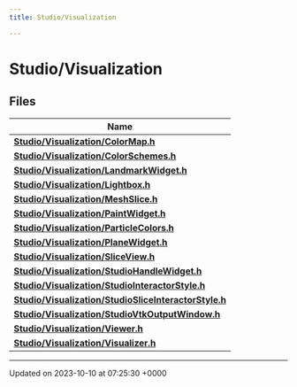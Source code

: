 ```yaml
---
title: Studio/Visualization

---
```


# Studio/Visualization



## Files

| Name           |
| -------------- |
| **[Studio/Visualization/ColorMap.h](../Files/ColorMap_8h.md#file-colormap.h)**  |
| **[Studio/Visualization/ColorSchemes.h](../Files/ColorSchemes_8h.md#file-colorschemes.h)**  |
| **[Studio/Visualization/LandmarkWidget.h](../Files/LandmarkWidget_8h.md#file-landmarkwidget.h)**  |
| **[Studio/Visualization/Lightbox.h](../Files/Lightbox_8h.md#file-lightbox.h)**  |
| **[Studio/Visualization/MeshSlice.h](../Files/MeshSlice_8h.md#file-meshslice.h)**  |
| **[Studio/Visualization/PaintWidget.h](../Files/PaintWidget_8h.md#file-paintwidget.h)**  |
| **[Studio/Visualization/ParticleColors.h](../Files/ParticleColors_8h.md#file-particlecolors.h)**  |
| **[Studio/Visualization/PlaneWidget.h](../Files/PlaneWidget_8h.md#file-planewidget.h)**  |
| **[Studio/Visualization/SliceView.h](../Files/SliceView_8h.md#file-sliceview.h)**  |
| **[Studio/Visualization/StudioHandleWidget.h](../Files/StudioHandleWidget_8h.md#file-studiohandlewidget.h)**  |
| **[Studio/Visualization/StudioInteractorStyle.h](../Files/StudioInteractorStyle_8h.md#file-studiointeractorstyle.h)**  |
| **[Studio/Visualization/StudioSliceInteractorStyle.h](../Files/StudioSliceInteractorStyle_8h.md#file-studiosliceinteractorstyle.h)**  |
| **[Studio/Visualization/StudioVtkOutputWindow.h](../Files/StudioVtkOutputWindow_8h.md#file-studiovtkoutputwindow.h)**  |
| **[Studio/Visualization/Viewer.h](../Files/Viewer_8h.md#file-viewer.h)**  |
| **[Studio/Visualization/Visualizer.h](../Files/Visualizer_8h.md#file-visualizer.h)**  |






-------------------------------

Updated on 2023-10-10 at 07:25:30 +0000
